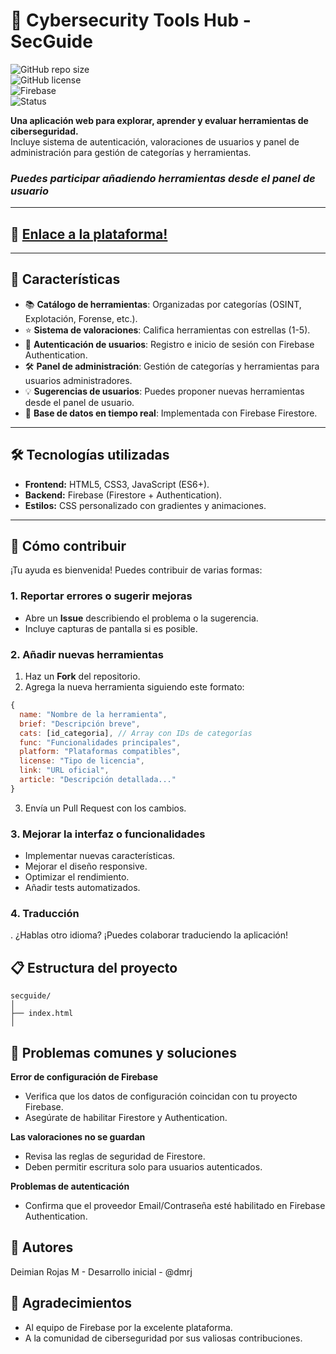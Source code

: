 # 🔐 Cybersecurity Tools Hub - SecGuide  

![GitHub repo size](https://img.shields.io/github/repo-size/dmrj/secguide?color=blue&style=flat-square)  
![GitHub license](https://img.shields.io/github/license/dmrj/secguide?color=green&style=flat-square)  
![Firebase](https://img.shields.io/badge/Firebase-Firestore%20%26%20Auth-FFCA28?logo=firebase&logoColor=black&style=flat-square)  
![Status](https://img.shields.io/badge/Status-Active-success?style=flat-square)  

**Una aplicación web para explorar, aprender y evaluar herramientas de ciberseguridad.**  
Incluye sistema de autenticación, valoraciones de usuarios y panel de administración para gestión de categorías y herramientas.
### *Puedes participar añadiendo herramientas desde el panel de usuario* ###

---
## 🔗 [Enlace a la plataforma!](https://dmrj.github.io/secguide/)  
---
## 🚀 Características  

- 📚 **Catálogo de herramientas**: Organizadas por categorías (OSINT, Explotación, Forense, etc.).  
- ⭐ **Sistema de valoraciones**: Califica herramientas con estrellas (1-5).  
- 👤 **Autenticación de usuarios**: Registro e inicio de sesión con Firebase Authentication.  
- 🛠️ **Panel de administración**: Gestión de categorías y herramientas para usuarios administradores.  
- 💡 **Sugerencias de usuarios**: Puedes proponer nuevas herramientas desde el panel de usuario.  
- 🔄 **Base de datos en tiempo real**: Implementada con Firebase Firestore.  

---

## 🛠️ Tecnologías utilizadas  

- **Frontend:** HTML5, CSS3, JavaScript (ES6+).  
- **Backend:** Firebase (Firestore + Authentication).  
- **Estilos:** CSS personalizado con gradientes y animaciones.  

---

## 🎯 Cómo contribuir  

¡Tu ayuda es bienvenida! Puedes contribuir de varias formas:  

### 1. Reportar errores o sugerir mejoras  
- Abre un **Issue** describiendo el problema o la sugerencia.  
- Incluye capturas de pantalla si es posible.  

### 2. Añadir nuevas herramientas  
1. Haz un **Fork** del repositorio.  
2. Agrega la nueva herramienta siguiendo este formato:  

```javascript
{
  name: "Nombre de la herramienta",
  brief: "Descripción breve",
  cats: [id_categoria], // Array con IDs de categorías
  func: "Funcionalidades principales",
  platform: "Plataformas compatibles",
  license: "Tipo de licencia",
  link: "URL oficial",
  article: "Descripción detallada..."
}

```

3. Envía un Pull Request con los cambios.

### 3. Mejorar la interfaz o funcionalidades 
- Implementar nuevas características.
- Mejorar el diseño responsive.
- Optimizar el rendimiento.
- Añadir tests automatizados.

### 4. Traducción
. ¿Hablas otro idioma? ¡Puedes colaborar traduciendo la aplicación!

## 📋 Estructura del proyecto

```
secguide/
│
├── index.html
│
```
## 🐛 Problemas comunes y soluciones

**Error de configuración de Firebase**

- Verifica que los datos de configuración coincidan con tu proyecto Firebase.
- Asegúrate de habilitar Firestore y Authentication.

**Las valoraciones no se guardan**

- Revisa las reglas de seguridad de Firestore.
- Deben permitir escritura solo para usuarios autenticados.

**Problemas de autenticación**

- Confirma que el proveedor Email/Contraseña esté habilitado en Firebase Authentication.

## 👥 Autores

Deimian Rojas M - Desarrollo inicial - @dmrj


## 🙏 Agradecimientos

- Al equipo de Firebase por la excelente plataforma.
- A la comunidad de ciberseguridad por sus valiosas contribuciones.

